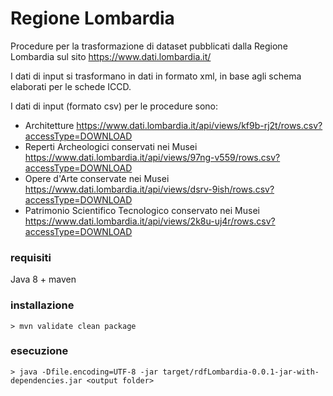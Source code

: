 
# Regione Lombardia
Procedure per la trasformazione di dataset pubblicati dalla Regione Lombardia sul sito https://www.dati.lombardia.it/

I dati di input si trasformano in dati in formato xml, in base agli schema elaborati per le schede ICCD.

I dati di input (formato csv) per le procedure sono:
  - Architetture https://www.dati.lombardia.it/api/views/kf9b-rj2t/rows.csv?accessType=DOWNLOAD
  - Reperti Archeologici conservati nei Musei https://www.dati.lombardia.it/api/views/97ng-v559/rows.csv?accessType=DOWNLOAD
  - Opere d'Arte conservate nei Musei https://www.dati.lombardia.it/api/views/dsrv-9ish/rows.csv?accessType=DOWNLOAD
  - Patrimonio Scientifico Tecnologico conservato nei Musei https://www.dati.lombardia.it/api/views/2k8u-uj4r/rows.csv?accessType=DOWNLOAD

### requisiti
Java 8 + maven

### installazione
`> mvn validate clean package`

### esecuzione
`> java -Dfile.encoding=UTF-8 -jar target/rdfLombardia-0.0.1-jar-with-dependencies.jar <output folder>`


